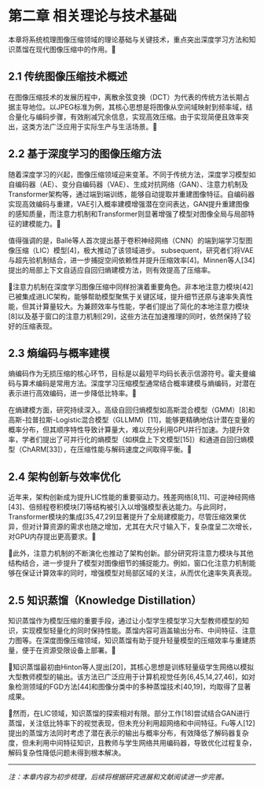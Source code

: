 # 第二章 相关理论与技术基础

本章将系统梳理图像压缩领域的理论基础与关键技术，重点突出深度学习方法和知识蒸馏在现代图像压缩中的作用。🔄

## 2.1 传统图像压缩技术概述

在图像压缩技术的发展历程中，离散余弦变换（DCT）为代表的传统方法长期占据主导地位。以JPEG标准为例，其核心思想是将图像从空间域映射到频率域，结合量化与编码步骤，有效削减冗余信息，实现高效压缩。由于实现简便且效率突出，这类方法广泛应用于实际生产与生活场景。🔄

## 2.2 基于深度学习的图像压缩方法

随着深度学习的兴起，图像压缩领域迎来变革。不同于传统方法，深度学习模型如自编码器（AE）、变分自编码器（VAE）、生成对抗网络（GAN）、注意力机制及Transformer架构等，通过端到端训练，能够自动提取并重建图像特征。自编码器实现高效编码与重建，VAE引入概率建模增强潜在空间表达，GAN提升重建图像的感知质量，而注意力机制和Transformer则显著增强了模型对图像全局与局部特征的建模能力。🔄

值得强调的是，Ballé等人首次提出基于卷积神经网络（CNN）的端到端学习型图像压缩（LIC）模型[4]，极大推动了该领域进步。 subsequent，研究者们将VAE与超先验机制结合，进一步捕捉空间依赖性并提升压缩效率[4]。Minnen等人[34]提出的局部上下文自适应自回归熵建模方法，则有效提高了压缩率。

🔄注意力机制在深度学习图像压缩中同样扮演着重要角色。非本地注意力模块[42]已被集成进LIC架构，能够帮助模型聚焦于关键区域，提升细节还原与速率失真性能，但其计算量较大。为兼顾效率与性能，学者们提出了简化的本地注意力模块[8]以及基于窗口的注意力机制[29]，这些方法在加速推理的同时，依然保持了较好的压缩表现。

## 2.3 熵编码与概率建模

熵编码作为无损压缩的核心环节，目标是以最短平均码长表示信源符号。霍夫曼编码与算术编码是常用方法。深度学习压缩模型通常结合概率建模与熵编码，对潜在表示进行高效编码，进一步降低比特率。🔄

在熵建模方面，研究持续深入。高级自回归熵模型如高斯混合模型（GMM）[8]和高斯-拉普拉斯-Logistic混合模型（GLLMM）[11]，能够更精确地估计潜在变量的概率分布，但其顺序特性导致计算量大，难以充分利用GPU并行加速。为提升效率，学者们提出了可并行化的熵模型（如棋盘上下文模型[15]）和通道自回归熵模型（ChARM[33]），在压缩性能与解码速度之间取得平衡。🔄

## 2.4 架构创新与效率优化

近年来，架构创新成为提升LIC性能的重要驱动力。残差网络[8,11]、可逆神经网络[43]、倍频程卷积模块[7]等结构被引入以增强模型表达能力。与此同时，Transformer模块的集成[35,47,29]显著提升了全局建模能力，尽管压缩效果优异，但对计算资源的需求也随之增加，尤其在大尺寸输入下，复杂度呈二次增长，对GPU内存提出更高要求。🔄

🔄此外，注意力机制的不断演化也推动了架构创新。部分研究将注意力模块与其他结构结合，进一步提升了模型对图像细节的捕捉能力。例如，窗口化注意力机制能够在保证计算效率的同时，增强模型对局部区域的关注，从而优化速率失真表现。

## 2.5 知识蒸馏（Knowledge Distillation）

知识蒸馏作为模型压缩的重要手段，通过让小型学生模型学习大型教师模型的知识，实现模型轻量化的同时保持性能。蒸馏内容可涵盖输出分布、中间特征、注意力图等。在深度图像压缩领域，知识蒸馏有助于提升轻量模型的压缩效率与重建质量，便于在资源受限设备上部署。🔄

🔄知识蒸馏最初由Hinton等人提出[20]，其核心思想是训练轻量级学生网络以模拟大型教师模型的输出。该方法已广泛应用于计算机视觉任务[6,45,14,27,46]，如对象检测领域的FGD方法[44]和图像分类中的多种蒸馏技术[40,19]，均取得了显著成果。

🔄然而，在LIC领域，知识蒸馏的探索相对有限。部分工作[18]尝试结合GAN进行蒸馏，关注低比特率下的视觉表现，但未充分利用超网络和中间特征。Fu等人[12]提出的蒸馏方法同时考虑了潜在表示的输出与概率分布，有效降低了解码器复杂度，但未利用中间特征知识，且教师与学生网络共用编码器，导致优化过程复杂，解码复杂性降低问题未得到根本解决。

---
*注：本章内容为初步梳理，后续将根据研究进展和文献阅读进一步完善。*